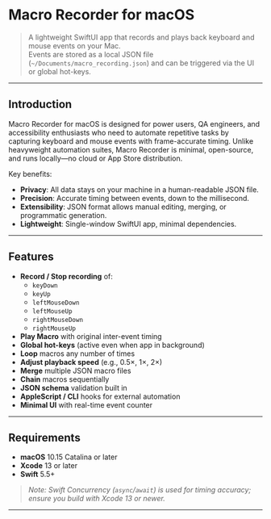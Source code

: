 # Macro Recorder for macOS

> A lightweight SwiftUI app that records and plays back keyboard and mouse events on your Mac.  
> Events are stored as a local JSON file (`~/Documents/macro_recording.json`) and can be triggered via the UI or global hot-keys.

---


## Introduction

Macro Recorder for macOS is designed for power users, QA engineers, and accessibility enthusiasts who need to automate repetitive tasks by capturing keyboard and mouse events with frame-accurate timing. Unlike heavyweight automation suites, Macro Recorder is minimal, open-source, and runs locally—no cloud or App Store distribution.

Key benefits:

- **Privacy**: All data stays on your machine in a human-readable JSON file.  
- **Precision**: Accurate timing between events, down to the millisecond.  
- **Extensibility**: JSON format allows manual editing, merging, or programmatic generation.  
- **Lightweight**: Single-window SwiftUI app, minimal dependencies.  

---

## Features

- **Record / Stop recording** of:
  - `keyDown`  
  - `keyUp`  
  - `leftMouseDown`  
  - `leftMouseUp`  
  - `rightMouseDown`  
  - `rightMouseUp`  
- **Play Macro** with original inter-event timing  
- **Global hot-keys** (active even when app in background)  
- **Loop** macros any number of times  
- **Adjust playback speed** (e.g., 0.5×, 1×, 2×)  
- **Merge** multiple JSON macro files  
- **Chain** macros sequentially  
- **JSON schema** validation built in  
- **AppleScript / CLI** hooks for external automation  
- **Minimal UI** with real-time event counter  

---

## Requirements

- **macOS** 10.15 Catalina or later  
- **Xcode** 13 or later  
- **Swift** 5.5+  

> _Note: Swift Concurrency (`async`/`await`) is used for timing accuracy; ensure you build with Xcode 13 or newer._

---
